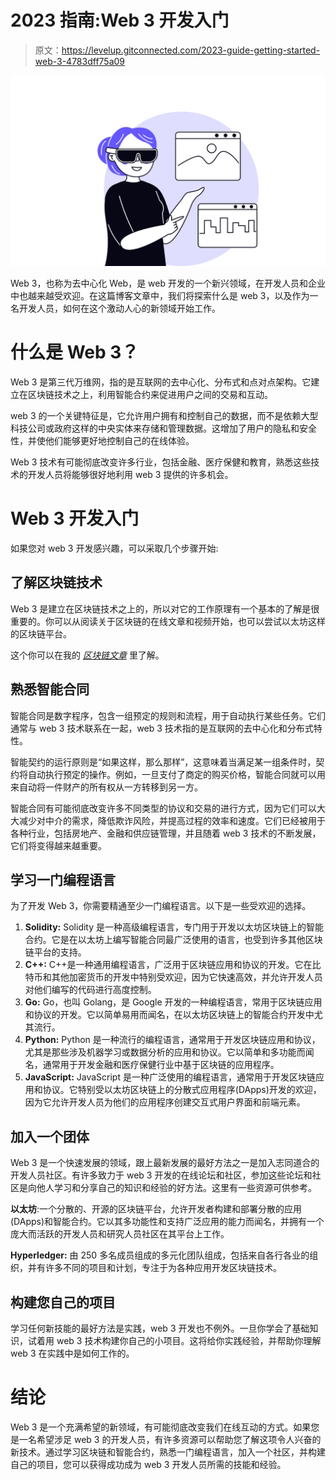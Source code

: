 # 2023 指南:Web 3 开发入门

> 原文：<https://levelup.gitconnected.com/2023-guide-getting-started-web-3-4783dff75a09>

![](img/6a53735edf3adb12d65c91e728061c01.png)

Web 3，也称为去中心化 Web，是 web 开发的一个新兴领域，在开发人员和企业中也越来越受欢迎。在这篇博客文章中，我们将探索什么是 web 3，以及作为一名开发人员，如何在这个激动人心的新领域开始工作。

# 什么是 Web 3？

Web 3 是第三代万维网，指的是互联网的去中心化、分布式和点对点架构。它建立在区块链技术之上，利用智能合约来促进用户之间的交易和互动。

web 3 的一个关键特征是，它允许用户拥有和控制自己的数据，而不是依赖大型科技公司或政府这样的中央实体来存储和管理数据。这增加了用户的隐私和安全性，并使他们能够更好地控制自己的在线体验。

Web 3 技术有可能彻底改变许多行业，包括金融、医疗保健和教育，熟悉这些技术的开发人员将能够很好地利用 web 3 提供的许多机会。

# Web 3 开发入门

如果您对 web 3 开发感兴趣，可以采取几个步骤开始:

## 了解区块链技术

Web 3 是建立在区块链技术之上的，所以对它的工作原理有一个基本的了解是很重要的。你可以从阅读关于区块链的在线文章和视频开始，也可以尝试以太坊这样的区块链平台。

这个你可以在我的 [*区块链文章*](https://medium.com/@christopherclemmons/how-the-blockchain-works-in-plain-english-117076448fde) 里了解。

## 熟悉智能合同

智能合同是数字程序，包含一组预定的规则和流程，用于自动执行某些任务。它们通常与 web 3 技术联系在一起，web 3 技术指的是互联网的去中心化和分布式特性。

智能契约的运行原则是“如果这样，那么那样”，这意味着当满足某一组条件时，契约将自动执行预定的操作。例如，一旦支付了商定的购买价格，智能合同就可以用来自动将一件财产的所有权从一方转移到另一方。

智能合同有可能彻底改变许多不同类型的协议和交易的进行方式，因为它们可以大大减少对中介的需求，降低欺诈风险，并提高过程的效率和速度。它们已经被用于各种行业，包括房地产、金融和供应链管理，并且随着 web 3 技术的不断发展，它们将变得越来越重要。

## 学习一门编程语言

为了开发 Web 3，你需要精通至少一门编程语言。以下是一些受欢迎的选择。

1.  **Solidity:** Solidity 是一种高级编程语言，专门用于开发以太坊区块链上的智能合约。它是在以太坊上编写智能合同最广泛使用的语言，也受到许多其他区块链平台的支持。
2.  **C++:** C++是一种通用编程语言，广泛用于区块链应用和协议的开发。它在比特币和其他加密货币的开发中特别受欢迎，因为它快速高效，并允许开发人员对他们编写的代码进行高度控制。
3.  **Go:** Go，也叫 Golang，是 Google 开发的一种编程语言，常用于区块链应用和协议的开发。它以简单易用而闻名，在以太坊区块链上的智能合约开发中尤其流行。
4.  **Python:** Python 是一种流行的编程语言，通常用于开发区块链应用和协议，尤其是那些涉及机器学习或数据分析的应用和协议。它以简单和多功能而闻名，通常用于开发金融和医疗保健行业中基于区块链的应用程序。
5.  **JavaScript:** JavaScript 是一种广泛使用的编程语言，通常用于开发区块链应用和协议。它特别受以太坊区块链上的分散式应用程序(DApps)开发的欢迎，因为它允许开发人员为他们的应用程序创建交互式用户界面和前端元素。

## 加入一个团体

Web 3 是一个快速发展的领域，跟上最新发展的最好方法之一是加入志同道合的开发人员社区。有许多致力于 web 3 开发的在线论坛和社区，参加这些论坛和社区是向他人学习和分享自己的知识和经验的好方法。这里有一些资源可供参考。

**以太坊**:一个分散的、开源的区块链平台，允许开发者构建和部署分散的应用(DApps)和智能合约。它以其多功能性和支持广泛应用的能力而闻名，并拥有一个庞大而活跃的开发人员和研究人员社区在其平台上工作。

**Hyperledger:** 由 250 多名成员组成的多元化团队组成，包括来自各行各业的组织，并有许多不同的项目和计划，专注于为各种应用开发区块链技术。

## 构建您自己的项目

学习任何新技能的最好方法是实践，web 3 开发也不例外。一旦你学会了基础知识，试着用 web 3 技术构建你自己的小项目。这将给你实践经验，并帮助你理解 web 3 在实践中是如何工作的。

# 结论

Web 3 是一个充满希望的新领域，有可能彻底改变我们在线互动的方式。如果您是一名希望涉足 web 3 的开发人员，有许多资源可以帮助您了解这项令人兴奋的新技术。通过学习区块链和智能合约，熟悉一门编程语言，加入一个社区，并构建自己的项目，您可以获得成功成为 web 3 开发人员所需的技能和经验。